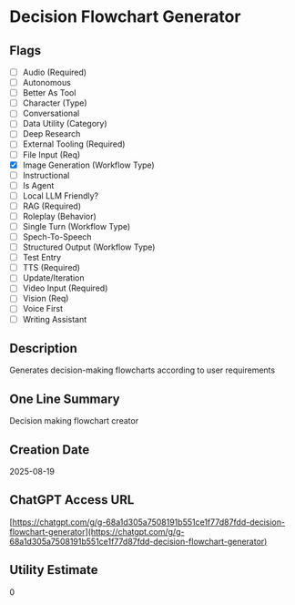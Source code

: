# Decision Flowchart Generator

## Flags

- [ ] Audio (Required)
- [ ] Autonomous
- [ ] Better As Tool
- [ ] Character (Type)
- [ ] Conversational
- [ ] Data Utility (Category)
- [ ] Deep Research
- [ ] External Tooling (Required)
- [ ] File Input (Req)
- [x] Image Generation (Workflow Type)
- [ ] Instructional
- [ ] Is Agent
- [ ] Local LLM Friendly?
- [ ] RAG (Required)
- [ ] Roleplay (Behavior)
- [ ] Single Turn (Workflow Type)
- [ ] Spech-To-Speech
- [ ] Structured Output (Workflow Type)
- [ ] Test Entry
- [ ] TTS (Required)
- [ ] Update/Iteration
- [ ] Video Input (Required)
- [ ] Vision (Req)
- [ ] Voice First
- [ ] Writing Assistant

## Description

Generates decision-making flowcharts according to user requirements

## One Line Summary

Decision making flowchart creator

## Creation Date

2025-08-19

## ChatGPT Access URL

[https://chatgpt.com/g/g-68a1d305a7508191b551ce1f77d87fdd-decision-flowchart-generator](https://chatgpt.com/g/g-68a1d305a7508191b551ce1f77d87fdd-decision-flowchart-generator)

## Utility Estimate

0
